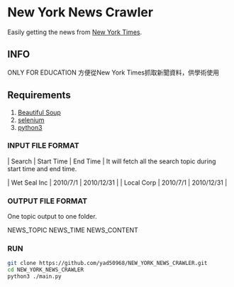 # New York News Crawler

Easily getting the news from [New York Times](https://www.nytimes.com/).

## INFO

ONLY FOR EDUCATION 方便從New York Times抓取新聞資料，供學術使用

## Requirements

1. [Beautiful Soup](https://www.crummy.com/software/BeautifulSoup/bs4/doc/)
2. [selenium](https://www.seleniumhq.org)
3. [python3](https://www.python.org/)

### INPUT FILE FORMAT

| Search | Start Time | End Time |
It will fetch all the search topic during start time and end time.

| Wet Seal Inc | 2010/7/1 |	2010/12/31 |
| Local Corp   | 2010/7/1 | 2010/12/31 |

### OUTPUT FILE FORMAT

One topic output to one folder.

NEWS_TOPIC
NEWS_TIME
NEWS_CONTENT

### RUN

```sh
git clone https://github.com/yad50968/NEW_YORK_NEWS_CRAWLER.git
cd NEW_YORK_NEWS_CRAWLER
python3 ./main.py
```
